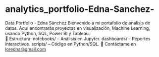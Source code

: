 # analytics_portfolio-Edna-Sanchez-
Data Portfolio - Edna Sánchez Bienvenido a mi portafolio de análisis de datos. 
Aquí encontrarás proyectos en visualización, Machine Learning, usando Python, SQL, Power BI y Tableau.  
📂 Estructura:  notebooks/ – Análisis en Jupyter. dashboards/ – Reportes interactivos. scripts/ – Código en Python/SQL. 
📩 Contáctame en loredna@gmail.com
